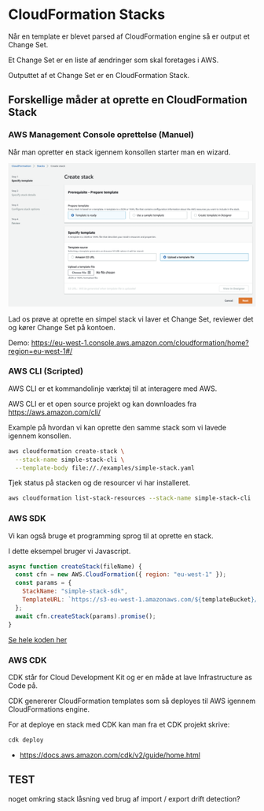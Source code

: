 # CloudFormation Stacks

Når en template er blevet parsed af CloudFormation engine så er output et Change Set.

Et Change Set er en liste af ændringer som skal foretages i AWS.

Outputtet af et Change Set er en CloudFormation Stack.

## Forskellige måder at oprette en CloudFormation Stack

### AWS Management Console oprettelse (Manuel)

Når man opretter en stack igennem konsollen starter man en wizard.

![Stack01](./images/stacks.01.png)

Lad os prøve at oprette en simpel stack vi laver et Change Set, reviewer det og kører Change Set på kontoen.

Demo: https://eu-west-1.console.aws.amazon.com/cloudformation/home?region=eu-west-1#/

### AWS CLI (Scripted)

AWS CLI er et kommandolinje værktøj til at interagere med AWS.

AWS CLI er et open source projekt og kan downloades fra https://aws.amazon.com/cli/

Example på hvordan vi kan oprette den samme stack som vi lavede igennem konsollen.

```bash
aws cloudformation create-stack \
  --stack-name simple-stack-cli \
  --template-body file://./examples/simple-stack.yaml
```

Tjek status på stacken og de resourcer vi har installeret.

```bash
aws cloudformation list-stack-resources --stack-name simple-stack-cli
```

### AWS SDK

Vi kan også bruge et programming sprog til at oprette en stack.

I dette eksempel bruger vi Javascript.

```javascript
async function createStack(fileName) {
  const cfn = new AWS.CloudFormation({ region: "eu-west-1" });
  const params = {
    StackName: "simple-stack-sdk",
    TemplateURL: `https://s3-eu-west-1.amazonaws.com/${templateBucket}/${fileName}`,
  };
  await cfn.createStack(params).promise();
}
```

[Se hele koden her](./examples/create-simple-stack.js)

### AWS CDK

CDK står for Cloud Development Kit og er en måde at lave Infrastructure as Code på.

CDK genererer CloudFormation templates som så deployes til AWS igennem CloudFormations engine.

For at deploye en stack med CDK kan man fra et CDK projekt skrive:

```bash
cdk deploy
```

- https://docs.aws.amazon.com/cdk/v2/guide/home.html

## TEST

noget omkring stack låsning ved brug af import / export
drift detection?
